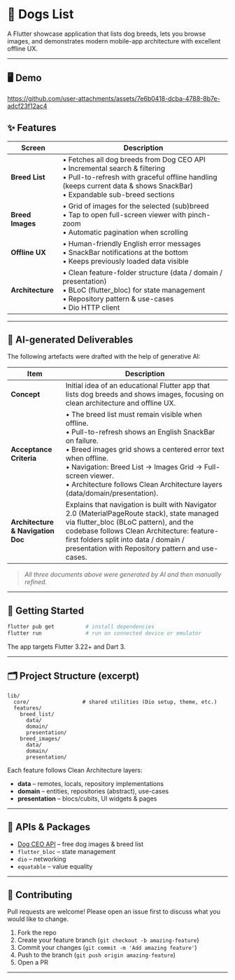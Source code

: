 # 🐶 Dogs List

A Flutter showcase application that lists dog breeds, lets you browse images, and demonstrates modern mobile-app architecture with excellent offline UX.

---

## 🖥️ Demo


https://github.com/user-attachments/assets/7e6b0418-dcba-4788-8b7e-adcf23f12ac4


## ✨ Features

| Screen | Description |
|--------|-------------|
| **Breed List** | • Fetches all dog breeds from Dog CEO API<br>• Incremental search & filtering<br>• Pull-to-refresh with graceful offline handling (keeps current data & shows SnackBar)<br>• Expandable sub-breed sections |
| **Breed Images** | • Grid of images for the selected (sub)breed<br>• Tap to open full-screen viewer with pinch-zoom<br>• Automatic pagination when scrolling |
| **Offline UX** | • Human-friendly English error messages<br>• SnackBar notifications at the bottom<br>• Keeps previously loaded data visible |
| **Architecture** | • Clean feature-folder structure (data / domain / presentation)<br>• BLoC (flutter_bloc) for state management<br>• Repository pattern & use-cases<br>• Dio HTTP client |

---

## 🤖 AI-generated Deliverables

The following artefacts were drafted with the help of generative AI:

| Item | Description |
|------|-------------|
| **Concept** | Initial idea of an educational Flutter app that lists dog breeds and shows images, focusing on clean architecture and offline UX. |
| **Acceptance Criteria** | • The breed list must remain visible when offline.<br>• Pull-to-refresh shows an English SnackBar on failure.<br>• Breed images grid shows a centered error text when offline.<br>• Navigation: Breed List → Images Grid → Full-screen viewer.<br>• Architecture follows Clean Architecture layers (data/domain/presentation). |
| **Architecture & Navigation Doc** | Explains that navigation is built with Navigator 2.0 (MaterialPageRoute stack), state managed via flutter_bloc (BLoC pattern), and the codebase follows Clean Architecture: feature-first folders split into data / domain / presentation with Repository pattern and use-cases. |

> _All three documents above were generated by AI and then manually refined._


---

## 🚀 Getting Started

```bash
flutter pub get          # install dependencies
flutter run              # run on connected device or emulator
```

The app targets Flutter 3.22+ and Dart 3.

---

## 🗂️ Project Structure (excerpt)

```
lib/
  core/                 # shared utilities (Dio setup, theme, etc.)
  features/
    breed_list/
      data/
      domain/
      presentation/
    breed_images/
      data/
      domain/
      presentation/
```

Each feature follows Clean Architecture layers:

* **data** – remotes, locals, repository implementations
* **domain** – entities, repositories (abstract), use-cases
* **presentation** – blocs/cubits, UI widgets & pages

---

## 🔌 APIs & Packages

* [Dog CEO API](https://dog.ceo/dog-api/) – free dog images & breed list
* `flutter_bloc` – state management
* `dio` – networking
* `equatable` – value equality

---

## 🤝 Contributing

Pull requests are welcome! Please open an issue first to discuss what you would like to change.

1. Fork the repo
2. Create your feature branch (`git checkout -b amazing-feature`)
3. Commit your changes (`git commit -m 'Add amazing feature'`)
4. Push to the branch (`git push origin amazing-feature`)
5. Open a PR

---

